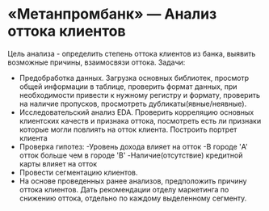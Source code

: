 # «Метанпромбанк» — Анализ оттока клиентов

Цель анализа - определить степень оттока клиентов из банка, выявить возможные причины, взаимосвязи оттока.
Задачи:
- Предобработка данных. Загрузка основных библиотек, просмотр общей информации в таблице, проверить формат данных, при необходимости привести к нужному регистру и формату, проверить на наличие пропусков, просмотреть дубликаты(явные/неявные).
- Исследовательский анализ EDA. Проверить корреляцию основных клиентских качеств и признака оттока, посмотреть есть ли признаки которые могли повлиять на отток клиента. Построить портрет клиента
- Проверка гипотез:
  -Уровень дохода влияет на отток
  -В городе 'A' отток больше чем в городе 'B'
  -Наличие(отсутствие) кредитной карты влияет на отток
- Провести сегментацию клиентов.
- На основе проведенных ранее анализов, предположить причину оттока клиентов. Дать рекомендации отделу маркетинга по снижению оттока, отдельно по каждому выделенному сегменту.

